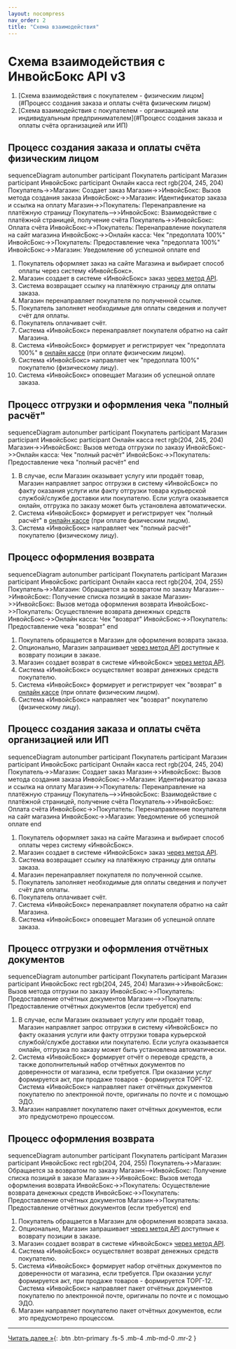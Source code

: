 ```yaml
---
layout: nocompress
nav_order: 2
title: "Схема взаимодействия"
---
```


# Схема взаимодействия с ИнвойсБокс API v3

1. [Схема взаимодействия с покупателем - физическим лицом](#Процесс создания заказа и оплаты счёта физическим лицом)
1. [Схема взаимодействия с покупателем - организацией или индивидуальным предпринимателем](#Процесс создания заказа и оплаты счёта организацией или ИП)

## Процесс создания заказа и оплаты счёта физическим лицом

<div class="mermaid">
sequenceDiagram
    autonumber
    participant Покупатель
    participant Магазин
    participant ИнвойсБокс 
    participant Онлайн касса
    rect rgb(204, 245, 204)
      Покупатель->>Магазин: Создает заказ
      Магазин->>ИнвойсБокс: Вызов метода создания заказа
      ИнвойсБокс->>Магазин: Идентификатор заказа и ссылка на оплату
      Магазин->>Покупатель: Перенаправление на платёжную страницу
      Покупатель-->>ИнвойсБокс: Взаимодействие с платёжной страницей, получение счёта
      Покупатель->>ИнвойсБокс: Оплата счёта
      ИнвойсБокс->>Покупатель: Перенаправление покупателя на сайт магазина
      ИнвойсБокс->>Онлайн касса: Чек "предоплата 100%"
      ИнвойсБокс->>Покупатель: Предоставление чека "предоплата 100%"
      ИнвойсБокс->>Магазин: Уведомление об успешной оплате
    end
</div>

1. Покупатель оформляет заказ на сайте Магазина и выбирает способ оплаты через систему &laquo;ИнвойсБокс&raquo;.
1. Магазин создает в системе &laquo;ИнвойсБокс&raquo; заказ [через метод API](/docs/order/create/).
1. Система возвращает ссылку на платёжную страницу для оплаты заказа.
1. Магазин перенаправляет покупателя по полученной ссылке.
1. Покупатель заполняет необходимые для оплаты сведения и получет счёт для оплаты.
1. Покупатель оплачивает счёт.
1. Система &laquo;ИнвойсБокс&raquo; перенаправляет покупателя обратно на сайт Магазина.
1. Система &laquo;ИнвойсБокс&raquo; формирует и регистрирует чек "предоплата 100%" в [онлайн кассе](/docs/fz54/) (при оплате физическим лицом).
1. Система &laquo;ИнвойсБокс&raquo; направляет чек "предоплата 100%" покупателю (физическому лицу).
1. Система &laquo;ИнвойсБокс&raquo; оповещает Магазин об успешной оплате заказа.

## Процесс отгрузки и оформления чека "полный расчёт"

<div class="mermaid">
sequenceDiagram
    autonumber
    participant Покупатель
    participant Магазин
    participant ИнвойсБокс 
    participant Онлайн касса
    rect rgb(204, 245, 204)
      Магазин->>ИнвойсБокс: Вызов метода отгрузки по заказу
      ИнвойсБокс->>Онлайн касса: Чек "полный расчёт"
      ИнвойсБокс->>Покупатель: Предоставление чека "полный расчёт"
    end
</div>


1. В случае, если Магазин оказывает услугу или продаёт товар, Магазин направляет запрос отгрузки в систему &laquo;ИнвойсБокс&raquo; по факту оказания услуги или факту отгрузки товара курьерской службой/службе доставки или покупателю. Если услуга оказывается онлайн, отгрузка по заказу может быть установлена автоматически.
1. Система &laquo;ИнвойсБокс&raquo; формирует и регистрирует чек "полный расчёт" в [онлайн кассе](/docs/fz54/) (при оплате физическим лицом).
1. Система &laquo;ИнвойсБокс&raquo; направляет чек "полный расчёт" покупателю (физическому лицу).

## Процесс оформления возврата

<div class="mermaid">
sequenceDiagram
    autonumber
    participant Покупатель
    participant Магазин
    participant ИнвойсБокс 
    participant Онлайн касса
    rect rgb(204, 204, 255)
      Покупатель->>Магазин: Обращается за возвратом по заказу
      Магазин-->ИнвойсБокс: Получение списка позиций в заказе
      Магазин->>ИнвойсБокс: Вызов метода оформления возврата
      ИнвойсБокс->>Покупатель: Осуществление возврата денежных средств
      ИнвойсБокс->>Онлайн касса: Чек "возврат"
      ИнвойсБокс->>Покупатель: Предоставление чека "возврат"
    end
</div>

1. Покупатель обращается в Магазин для оформления возврата заказа.
1. Опционально, Магазин запрашивает [через метод API](/docs/refund/get/) доступные к возврату позиции в заказе.
1. Магазин создает возврат в системе &laquo;ИнвойсБокс&raquo; [через метод API](/docs/refund/create/).
1. Система &laquo;ИнвойсБокс&raquo; осуществляет возврат денежных средств покупателю.
1. Система &laquo;ИнвойсБокс&raquo; формирует и регистрирует чек "возврат" в [онлайн кассе](/docs/fz54/) (при оплате физическим лицом).
1. Система &laquo;ИнвойсБокс&raquo; направляет чек "возврат" покупателю (физическому лицу).



## Процесс создания заказа и оплаты счёта организацией или ИП

<div class="mermaid">
sequenceDiagram
    autonumber
    participant Покупатель
    participant Магазин
    participant ИнвойсБокс 
    participant Онлайн касса
    rect rgb(204, 245, 204)
      Покупатель->>Магазин: Создает заказ
      Магазин->>ИнвойсБокс: Вызов метода создания заказа
      ИнвойсБокс->>Магазин: Идентификатор заказа и ссылка на оплату
      Магазин->>Покупатель: Перенаправление на платёжную страницу
      Покупатель-->>ИнвойсБокс: Взаимодействие с платёжной страницей, получение счёта
      Покупатель->>ИнвойсБокс: Оплата счёта
      ИнвойсБокс->>Покупатель: Перенаправление покупателя на сайт магазина
      ИнвойсБокс->>Магазин: Уведомление об успешной оплате
    end
</div>

1. Покупатель оформляет заказ на сайте Магазина и выбирает способ оплаты через систему &laquo;ИнвойсБокс&raquo;.
1. Магазин создает в системе &laquo;ИнвойсБокс&raquo; заказ [через метод API](/docs/order/create/).
1. Система возвращает ссылку на платёжную страницу для оплаты заказа.
1. Магазин перенаправляет покупателя по полученной ссылке.
1. Покупатель заполняет необходимые для оплаты сведения и получет счёт для оплаты.
1. Покупатель оплачивает счёт.
1. Система &laquo;ИнвойсБокс&raquo; перенаправляет покупателя обратно на сайт Магазина.
1. Система &laquo;ИнвойсБокс&raquo; оповещает Магазин об успешной оплате заказа.

## Процесс отгрузки и оформления отчётных документов

<div class="mermaid">
sequenceDiagram
    autonumber
    participant Покупатель
    participant Магазин
    participant ИнвойсБокс 
    rect rgb(204, 245, 204)
      Магазин->>ИнвойсБокс: Вызов метода отгрузки по заказу
      ИнвойсБокс->>Покупатель: Предоставление отчётных документов
      Магазин-->>Покупатель: Предоставление отчётных документов (если требуется)
    end
</div>


1. В случае, если Магазин оказывает услугу или продаёт товар, Магазин направляет запрос отгрузки в систему &laquo;ИнвойсБокс&raquo; по факту оказания услуги или факту отгрузки товара курьерской службой/службе доставки или покупателю. Если услуга оказывается онлайн, отгрузка по заказу может быть установлена автоматически.
1. Система &laquo;ИнвойсБокс&raquo; формирует отчёт о переводе средств, а также дополнительный набор отчётных документов по доверенности от магазина, если требуется. При оказании услуг формируется акт, при продаже товаров - формируется ТОРГ-12. Система &laquo;ИнвойсБокс&raquo; направляет пакет отчётных документов покупателю по электронной почте, оригиналы по почте и с помощью ЭДО.
1. Магазин направляет покупателю пакет отчётных документов, если это предусмотрено процессом.

## Процесс оформления возврата

<div class="mermaid">
sequenceDiagram
    autonumber
    participant Покупатель
    participant Магазин
    participant ИнвойсБокс 
    rect rgb(204, 204, 255)
      Покупатель->>Магазин: Обращается за возвратом по заказу
      Магазин-->ИнвойсБокс: Получение списка позиций в заказе
      Магазин->>ИнвойсБокс: Вызов метода оформления возврата
      ИнвойсБокс->>Покупатель: Осуществление возврата денежных средств
      ИнвойсБокс->>Покупатель: Предоставление отчётных документов
      Магазин->>Покупатель: Предоставление отчётных документов (если требуется)
    end
</div>

1. Покупатель обращается в Магазин для оформления возврата заказа.
1. Опционально, Магазин запрашивает [через метод API](/docs/refund/get/) доступные к возврату позиции в заказе.
1. Магазин создает возврат в системе &laquo;ИнвойсБокс&raquo; [через метод API](/docs/refund/create/).
1. Система &laquo;ИнвойсБокс&raquo; осуществляет возврат денежных средств покупателю.
1. Система &laquo;ИнвойсБокс&raquo; формирует набор отчётных документов по доверенности от магазина, если требуется. При оказании услуг формируется акт, при продаже товаров - формируется ТОРГ-12. Система &laquo;ИнвойсБокс&raquo; направляет пакет отчётных документов покупателю по электронной почте, оригиналы по почте и с помощью ЭДО.
1. Магазин направляет покупателю пакет отчётных документов, если это предусмотрено процессом.

---

[Читать далее &raquo;](/docs/fz54){: .btn .btn-primary .fs-5 .mb-4 .mb-md-0 .mr-2 }
